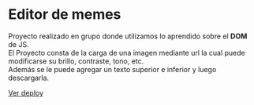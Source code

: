 # Editor de memes
Proyecto realizado en grupo donde utilizamos lo aprendido sobre el __DOM__ de JS.  
El Proyecto consta de la carga de una imagen mediante url la cual puede modificarse su brillo, contraste, tono, etc.  
Además se le puede agregar un texto superior e inferior y luego descargarla. 

[Ver deploy](https://paulaschmidt62.github.io/editordememes/)
